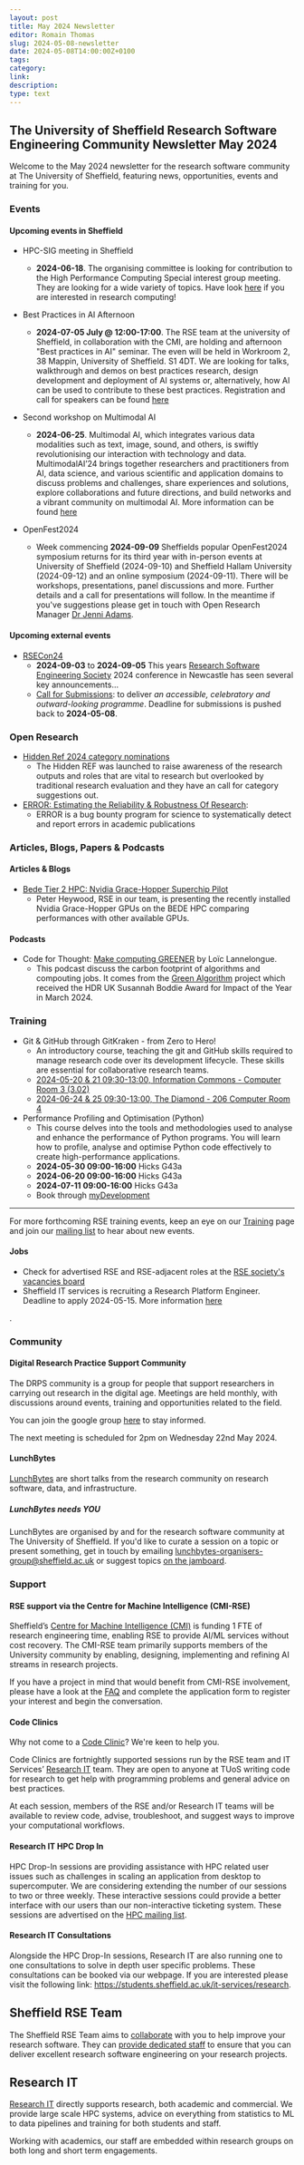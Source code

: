 ```yaml
---
layout: post
title: May 2024 Newsletter
editor: Romain Thomas
slug: 2024-05-08-newsletter
date: 2024-05-08T14:00:00Z+0100
tags:
category:
link:
description:
type: text
---
```


## The University of Sheffield Research Software Engineering Community Newsletter May 2024

Welcome to the May 2024 newsletter for the research software community at The University of Sheffield, featuring
news, opportunities, events and training for you.


### Events

#### Upcoming events in Sheffield

<!-- List in chronological order -->

- HPC-SIG meeting in Sheffield
  - **2024-06-18**. The organising committee is looking for contribution to the High Performance Computing Special interest group meeting.
     They are looking for a wide variety of topics. Have look [here](https://forms.office.com/pages/responsepage.aspx?id=z8oksN7eQUKhXDyX1VPp8ylaAyN4KGpCjTDt0h9mk_JUMlA5WERISkxRVVRXQk9HTUVPRVJLQjhTMy4u)  if you are interested in research computing!


- Best Practices in AI Afternoon
  - **2024-07-05 July @ 12:00-17:00**. The RSE team at the university of Sheffield, in collaboration with the CMI, are holding and afternoon "Best practices in AI" seminar.
     The even will be held in Workroom 2, 38 Mappin, University of Sheffield. S1 4DT. 
     We are looking for talks, walkthrough and demos on best practices research, design development and deployment of AI systems or,
     alternatively, how AI can be used to contribute to these best practices. Registration and call for speakers can
     be found [here](https://rse.shef.ac.uk/events/seminar-2024-07-05-best-practices-in-ai-afternoon.html)


- Second workshop on Multimodal AI
  - **2024-06-25**. Multimodal AI, which integrates various data modalities such as text, image,
    sound, and others, is swiftly revolutionising our interaction with technology and data. MultimodalAI’24 
    brings together researchers and practitioners from AI, data science, and various scientific and application 
    domains to discuss problems and challenges, share experiences and solutions, explore collaborations and 
    future directions, and build networks and a vibrant community on multimodal AI. 
    More information can be found [here](https://onlineshop.shef.ac.uk/conferences-and-events/faculty-of-engineering/computer-science/second-workshop-on-multimodal-ai-2024) 

- OpenFest2024
  - Week commencing **2024-09-09** Sheffields popular OpenFest2024 symposium returns for its third year with in-person
    events at University of Sheffield (2024-09-10) and Sheffield Hallam University (2024-09-12) and an online symposium
    (2024-09-11). There will be workshops, presentations, panel discussions and more. Further details and a call for
    presentations will follow. In the meantime if you've suggestions please get in touch with Open Research Manager [Dr
    Jenni Adams](mailto:j.adams@sheffield.ac.uk).


#### Upcoming external events

<!-- List in chronological order -->

- [RSECon24](https://rsecon24.society-rse.org/)
  - **2024-09-03** to **2024-09-05** This years [Research Software Engineering
    Society](https://rsecon24.society-rse.org/) 2024 conference in Newcastle has seen several key announcements...
  - [Call for Submissions](https://rsecon24.society-rse.org/calls/submissions/): to deliver _an accessible, celebratory
    and outward-looking programme_. Deadline for submissions is pushed back to **2024-05-08**.

### Open Research

- [Hidden Ref 2024 category nominations](https://hidden-ref.org/hidden-ref-award-ceremony/)
  - The Hidden REF was launched to raise awareness of the research outputs and roles that are vital to research but
    overlooked by traditional research evaluation and they have an call for category suggestions out.
- [ERROR: Estimating the Reliability & Robustness Of Research](https://error.reviews/):
  - ERROR is a bug bounty program for science to systematically detect and report errors in academic publications

### Articles, Blogs, Papers & Podcasts

  

#### Articles & Blogs

- [Bede Tier 2 HPC: Nvidia Grace-Hopper Superchip Pilot](https://rse.shef.ac.uk/blog/2024-05-08-bede-tier-2-hpc-nvidia-grace-hopper-superchip/)
  - Peter Heywood, RSE in our team, is presenting the recently installed Nvidia Grace-Hopper GPUs on the 
    BEDE HPC comparing performances with other available GPUs. 


#### Podcasts

- Code for Thought: [Make computing GREENER](https://codeforthought.buzzsprout.com/1326658/14838208-en-make-computing-greener-loic-lannelongue) by Loïc Lannelongue.
  - This podcast discuss the carbon footprint of algorithms and compouting jobs. It comes from the [Green Algorithm](https://www.green-algorithms.org/) project 
    which received the HDR UK Susannah Boddie Award for Impact of the Year in March 2024. 

### Training

- Git & GitHub through GitKraken - from Zero to Hero!
  - An introductory course, teaching the git and GitHub skills required to manage research code over its development
    lifecycle. These skills are essential for collaborative research teams.
  - [2024-05-20 & 21 09:30-13:00, Information Commons - Computer Room 3
    (3.02)](https://rse.shef.ac.uk/training/workshop/2024-05-20-git-zero-hero)
  - [2024-06-24 & 25 09:30-13:00, The Diamond - 206 Computer Room
    4](https://rse.shef.ac.uk/training/workshop/2024-06-24-git-zero-hero)
- Performance Profiling and Optimisation (Python)
  - This course delves into the tools and methodologies used to analyse and enhance the performance of Python
    programs. You will learn how to profile, analyse and optimise Python code effectively to create high-performance
    applications.
  - **2024-05-30 09:00-16:00** Hicks G43a
  - **2024-06-20 09:00-16:00** Hicks G43a
  - **2024-07-11 09:00-16:00** Hicks G43a
  - Book through
    [myDevelopment](https://mydevelopment.csod.com/ui/lms-learning-details/app/event/fe34df6f-ab5f-49cf-b794-88aba03b3803)

---

For more forthcoming RSE training events, keep an eye on our
[Training](https://rse.shef.ac.uk/training/) page and join our [mailing
list](https://groups.google.com/a/sheffield.ac.uk/g/rse-group) to hear about new events.

<!-- #### External Training -->

<!--#### Research IT Training-->

<!--Research IT courses have adopted a hybrid approach. The team will be providing their courses both online and in -->
<!--person for the first time since March 2020. The team provides a place for beginners or advanced users to expand -->
<!--their knowledge of HPC and different programming languages. The courses are part of the Doctoral Development -->
<!--Programme. For more information please visit our training registration web page (via VPN): -->
<!--[crs.shef.ac.uk](https://crs.shef.ac.uk).-->

<!--If a course is "sold out" please join the wait list by signing up - we regularly email people to encourage those -->
<!--that can no longer attend to cancel. Those on the wait list get early notification when the courses are run -->
<!--again.-->

<!-- ### Opportunities -->

<!-- - [Description](https://www.elsewhere.ac.uk/): -->
<!--   - More Details (optional) -->

#### Jobs

- Check for advertised RSE and RSE-adjacent roles at the [RSE society's vacancies board](https://society-rse.org/careers/vacancies/)
- Sheffield IT services is recruiting a Research Platform Engineer. Deadline to apply 2024-05-15. More information [here](https://www.jobs.ac.uk/job/DHD494/senior-research-platforms-engineer)

.

### Community

#### Digital Research Practice Support Community

The DRPS community is a group for people that support researchers in carrying out research in the digital age. Meetings
are held monthly, with discussions around events, training and opportunities related to the field.

You can join the google group
[here](https://groups.google.com/u/1/a/sheffield.ac.uk/g/digital-research-practice-support-community-group/about) to
stay informed.

The next meeting is scheduled for 2pm on Wednesday 22nd May 2024.

#### LunchBytes

[LunchBytes](https://rse.shef.ac.uk/community/lunch-bytes/) are short talks from the research community on research
software, data, and infrastructure.

##### LunchBytes needs YOU

LunchBytes are organised by and for the research software community at The University of Sheffield. If you'd like to
curate a session on a topic or present something, get in touch by emailing
[lunchbytes-organisers-group@sheffield.ac.uk](mailto:lunchbytes-organisers-group@sheffield.ac.uk) or suggest topics
[on the jamboard](https://jamboard.google.com/d/1-51cRf0pwZl8O10CnLeJGAqKcnbww-QGaYjszFK-H38/).

### Support

#### RSE support via the Centre for Machine Intelligence (CMI-RSE)

Sheffield’s [Centre for Machine Intelligence (CMI)](https://www.sheffield.ac.uk/machine-intelligence) is funding 1 FTE
of research engineering time, enabling RSE to provide AI/ML services without cost recovery. The CMI-RSE team primarily
supports members of the University community by enabling, designing, implementing and refining AI streams in research
projects.

If you have a project in mind that would benefit from CMI-RSE involvement, please have a look at the
[FAQ](https://rse.shef.ac.uk/collaboration/cmi-rse/) and complete the application form to register your interest and
begin the conversation.

#### Code Clinics

Why not come to a [Code
Clinic](https://docs.google.com/forms/d/e/1FAIpQLScGXS55qjU0D0Zcz-KHOVcNTahcr3YC3H0OpoKBo3lWXWED5A/viewform)? We're keen
to help you.

Code Clinics are fortnightly supported sessions run by the RSE team and IT Services’ [Research
IT](https://www.sheffield.ac.uk/it-services/research) team. They are open to anyone at TUoS writing code for research to
get help with programming problems and general advice on best practices.

At each session, members of the RSE and/or Research IT teams will be available to review code, advise, troubleshoot, and
suggest ways to improve your computational workflows.

#### Research IT HPC Drop In

HPC Drop-In sessions are providing assistance with HPC related user issues such as challenges in scaling an application
from desktop to supercomputer. We are considering extending the number of our sessions to two or three weekly. These
interactive sessions could provide a better interface with our users than our non-interactive ticketing system. These
sessions are advertised on the [HPC mailing list](https://groups.google.com/u/1/a/sheffield.ac.uk/g/hpc).

#### Research IT Consultations

Alongside the HPC Drop-In sessions, Research IT are also running one to one consultations to solve in depth user
specific problems. These consultations can be booked via our webpage. If you are interested please visit the following
link: <https://students.sheffield.ac.uk/it-services/research>.

## Sheffield RSE Team

The Sheffield RSE Team aims to [collaborate](https://rse.shef.ac.uk/collaboration/) with you to help improve your
research software. They can [provide dedicated staff](https://rse.shef.ac.uk/collaboration/provision/) to ensure that
you can deliver excellent research software engineering on your research projects.

## Research IT

[Research IT](https://students.sheffield.ac.uk/it-services/research) directly supports research, both academic and
commercial.  We provide large scale HPC systems, advice on everything from statistics to ML to data pipelines and
training for both students and staff.

Working with academics, our staff are embedded within research groups on both long and short term engagements.
